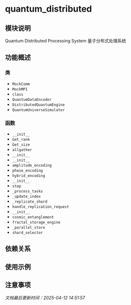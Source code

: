 # quantum_distributed

## 模块说明
Quantum Distributed Processing System
量子分布式处理系统

## 功能概述

### 类

- `MockComm`
- `MockMPI`
- `class`
- `QuantumDataEncoder`
- `DistributedQuantumEngine`
- `QuantumUniverseSimulator`

### 函数

- `__init__`
- `Get_rank`
- `Get_size`
- `allgather`
- `__init__`
- `__init__`
- `amplitude_encoding`
- `phase_encoding`
- `hybrid_encoding`
- `__init__`
- `stop`
- `_process_tasks`
- `_update_index`
- `_replicate_shard`
- `handle_replication_request`
- `__init__`
- `cosmic_entanglement`
- `fractal_storage_engine`
- `_parallel_store`
- `shard_selector`

## 依赖关系

## 使用示例

## 注意事项

*文档最后更新时间：2025-04-12 14:51:57*